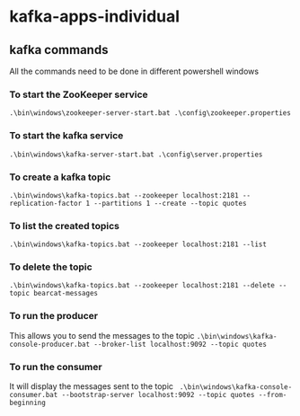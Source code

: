 # kafka-apps-individual

## kafka commands
All the commands need to be done in different powershell windows
### To start the ZooKeeper service
```.\bin\windows\zookeeper-server-start.bat .\config\zookeeper.properties ```
### To start the kafka service
``` .\bin\windows\kafka-server-start.bat .\config\server.properties ```
### To create a kafka topic
```.\bin\windows\kafka-topics.bat --zookeeper localhost:2181 --replication-factor 1 --partitions 1 --create --topic quotes```
### To list the created topics 
``` .\bin\windows\kafka-topics.bat --zookeeper localhost:2181 --list ```
### To delete the topic 
```.\bin\windows\kafka-topics.bat --zookeeper localhost:2181 --delete --topic bearcat-messages ```
### To run the producer
This allows you to send the messages to the topic
``` .\bin\windows\kafka-console-producer.bat --broker-list localhost:9092 --topic quotes ```
### To run the consumer 
It will display the messages sent to the topic
``` .\bin\windows\kafka-console-consumer.bat --bootstrap-server localhost:9092 --topic quotes --from-beginning```
